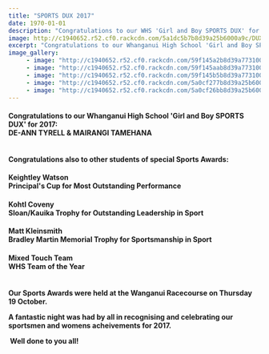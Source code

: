 ```yaml
---
title: "SPORTS DUX 2017"
date: 1970-01-01
description: "Congratulations to our WHS 'Girl and Boy SPORTS DUX' for 2017; DE-ANN TYRELL & MAIRANGI TAMEHANA..."
image: http://c1940652.r52.cf0.rackcdn.com/5a1dc5b7b8d39a25b6000a9c/DUX-twin-photo-with-green-surrounds.jpg
excerpt: "Congratulations to our Whanganui High School 'Girl and Boy SPORTS DUX' for 2017; DE-ANN TYRELL & MAIRANGI TAMEHANA. Congratulations Keightley Watson; Principals Cup for Most Outstanding Performance."
image_gallery:
     - image: "http://c1940652.r52.cf0.rackcdn.com/59f145a2b8d39a7731000337/De-Ann-Tyrell-girl-sports-dux.jpg"
     - image: "http://c1940652.r52.cf0.rackcdn.com/59f145aab8d39a7731000339/Mairangi-Tamehana-boys-sports-dux.jpg"
     - image: "http://c1940652.r52.cf0.rackcdn.com/59f145b5b8d39a773100033b/Keightley-Watson-Princ-Cup-Most-outstanding.jpg"
     - image: "http://c1940652.r52.cf0.rackcdn.com/5a0cf277b8d39a25b60001e5/de-Ann-with-with.jpg"
     - image: "http://c1940652.r52.cf0.rackcdn.com/5a0cf26bb8d39a25b60001e3/Mairangi-Tamehana-with-cup.jpg"
---
```


<h4>Congratulations to our Whanganui High School 'Girl and Boy SPORTS DUX' for 2017:&nbsp;<br />DE-ANN TYRELL &amp; MAIRANGI TAMEHANA</h4>
<p><strong><br />Congratulations also to other students of special Sports Awards:</strong></p>
<h4>Keightley Watson<br />Principal's Cup for Most Outstanding Performance</h4>
<h4>Kohtl Coveny<br />Sloan/Kauika Trophy for Outstanding Leadership in Sport</h4>
<h4>Matt Kleinsmith<br />Bradley Martin Memorial Trophy for Sportsmanship in Sport</h4>
<h4>Mixed Touch Team<br />WHS Team of the Year<br /><br /></h4>
<p><strong>Our Sports Awards were held at the Wanganui Racecourse on Thursday 19 October.</strong></p>
<p><strong>A fantastic night was had by all in recognising and celebrating our sportsmen and womens acheivements for 2017.</strong></p>
<p><strong>&nbsp;Well done to you all!</strong></p>

